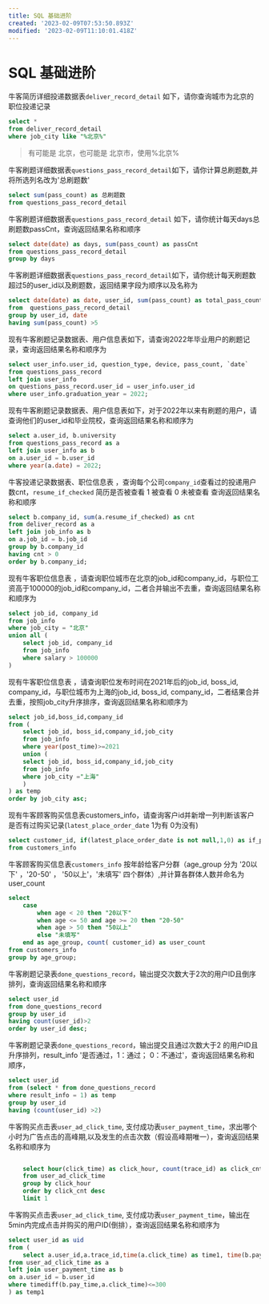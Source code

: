 ```yaml
---
title: SQL 基础进阶
created: '2023-02-09T07:53:50.893Z'
modified: '2023-02-09T11:10:01.418Z'
---
```


# SQL 基础进阶
牛客简历详细投递数据表`deliver_record_detail`
如下，请你查询城市为北京的职位投递记录
```sql
select * 
from deliver_record_detail
where job_city like "%北京%"
```
> 有可能是 北京，也可能是 北京市，使用%北京%


牛客刷题详细数据表`questions_pass_record_detail`如下，请你计算总刷题数,并将所选列名改为'总刷题数'
```sql
select sum(pass_count) as 总刷题数
from questions_pass_record_detail
```
牛客刷题详细数据表`questions_pass_record_detail` 如下，请你统计每天days总刷题数passCnt，查询返回结果名称和顺序
```sql
select date(date) as days, sum(pass_count) as passCnt
from questions_pass_record_detail
group by days
```
牛客刷题详细数据表`questions_pass_record_detail`如下，请你统计每天刷题数超过5的user_id以及刷题数，返回结果字段为顺序以及名称为
```sql
select date(date) as date, user_id, sum(pass_count) as total_pass_count
from  questions_pass_record_detail
group by user_id, date
having sum(pass_count) >5
```
现有牛客刷题记录数据表、用户信息表如下，请查询2022年毕业用户的刷题记录，查询返回结果名称和顺序为
```sql
select user_info.user_id, question_type, device, pass_count, `date`
from questions_pass_record
left join user_info
on questions_pass_record.user_id = user_info.user_id
where user_info.graduation_year = 2022;
```
现有牛客刷题记录数据表、用户信息表如下，对于2022年以来有刷题的用户，请查询他们的user_id和毕业院校，查询返回结果名称和顺序为
```sql
select a.user_id, b.university
from questions_pass_record as a
left join user_info as b
on a.user_id = b.user_id
where year(a.date) = 2022;
```
牛客投递记录数据表、职位信息表 ，查询每个公司`company_id`查看过的投递用户数cnt，`resume_if_checked` 简历是否被查看 1 被查看 0 未被查看
查询返回结果名称和顺序
```sql
select b.company_id, sum(a.resume_if_checked) as cnt
from deliver_record as a
left join job_info as b
on a.job_id = b.job_id
group by b.company_id
having cnt > 0
order by b.company_id;
```
现有牛客职位信息表 ，请查询职位城市在北京的job_id和company_id，与职位工资高于100000的job_id和company_id，二者合并输出不去重，查询返回结果名称和顺序为
```sql
select job_id, company_id
from job_info
where job_city = "北京"
union all (
    select job_id, company_id
    from job_info
    where salary > 100000
) 


```

现有牛客职位信息表 ，请查询职位发布时间在2021年后的job_id, boss_id, company_id，与职位城市为上海的job_id, boss_id, company_id，二者结果合并去重，按照job_city升序排序，查询返回结果名称和顺序为

```sql
select job_id,boss_id,company_id
from (
    select job_id, boss_id,company_id,job_city
    from job_info
    where year(post_time)>=2021
    union (
    select job_id, boss_id,company_id,job_city
    from job_info
    where job_city ="上海"
    )
) as temp
order by job_city asc;

```

现有牛客顾客购买信息表customers_info，请查询客户id并新增一列判断该客户是否有过购买记录(`latest_place_order_date` 1为有 0为没有)
```sql
select customer_id, if(latest_place_order_date is not null,1,0) as if_placed_order
from customers_info
```

牛客顾客购买信息表`customers_info`
按年龄给客户分群（age_group 分为 '20以下' ，'20-50' ， '50以上'，'未填写' 四个群体）,并计算各群体人数并命名为 user_count
```sql
select
    case
        when age < 20 then "20以下"
        when age <= 50 and age >= 20 then "20-50"
        when age > 50 then "50以上"
        else "未填写"
    end as age_group, count( customer_id) as user_count
from customers_info
group by age_group;
```
牛客刷题记录表`done_questions_record`，输出提交次数大于2次的用户ID且倒序排列，查询返回结果名称和顺序
```sql
select user_id 
from done_questions_record
group by user_id
having count(user_id)>2
order by user_id desc;
```
牛客刷题记录表`done_questions_record`，输出提交且通过次数大于2 的用户ID且升序排列，result_info  '是否通过，1：通过； 0：不通过'，查询返回结果名称和顺序，
```sql
select user_id
from (select * from done_questions_record
where result_info = 1) as temp
group by user_id
having (count(user_id) >2)
```

牛客购买点击表`user_ad_click_time`, 支付成功表`user_payment_time`，求出哪个小时为广告点击的高峰期,以及发生的点击次数（假设高峰期唯一），查询返回结果名称和顺序为
```sql

    select hour(click_time) as click_hour, count(trace_id) as click_cnt
    from user_ad_click_time
    group by click_hour
    order by click_cnt desc
    limit 1

```

牛客购买点击表`user_ad_click_time`, 支付成功表`user_payment_time`，输出在5min内完成点击并购买的用户ID(倒排），查询返回结果名称和顺序为
```sql
select user_id as uid
from (
    select a.user_id,a.trace_id,time(a.click_time) as time1, time(b.pay_time) as time2
from user_ad_click_time as a 
left join user_payment_time as b
on a.user_id = b.user_id
where timediff(b.pay_time,a.click_time)<=300
) as temp1
```
